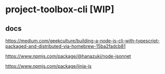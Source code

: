 # project-toolbox-cli [WIP]

## docs

https://medium.com/geekculture/building-a-node-js-cli-with-typescript-packaged-and-distributed-via-homebrew-15ba2fadcb81

https://www.npmjs.com/package/@hanazuki/node-jsonnet

https://www.npmjs.com/package/jinja-js
